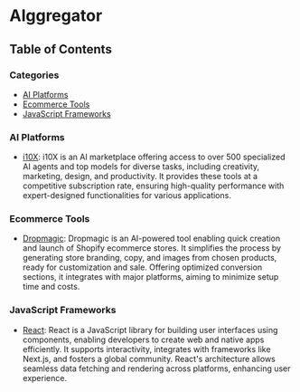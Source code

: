 # AIggregator

## Table of Contents

<!-- CATEGORY ANCHORS START -->
### Categories
- [AI Platforms](#ai-platforms)
- [Ecommerce Tools](#ecommerce-tools)
- [JavaScript Frameworks](#javascript-frameworks)
<!-- CATEGORY ANCHORS END -->

### AI Platforms
- [i10X](https://i10x.ai/): i10X is an AI marketplace offering access to over 500 specialized AI agents and top models for diverse tasks, including creativity, marketing, design, and productivity. It provides these tools at a competitive subscription rate, ensuring high-quality performance with expert-designed functionalities for various applications.

### Ecommerce Tools
- [Dropmagic](https://dropmagic.ai/): Dropmagic is an AI-powered tool enabling quick creation and launch of Shopify ecommerce stores. It simplifies the process by generating store branding, copy, and images from chosen products, ready for customization and sale. Offering optimized conversion sections, it integrates with major platforms, aiming to minimize setup time and costs.

### JavaScript Frameworks
- [React](https://react.dev): React is a JavaScript library for building user interfaces using components, enabling developers to create web and native apps efficiently. It supports interactivity, integrates with frameworks like Next.js, and fosters a global community. React's architecture allows seamless data fetching and rendering across platforms, enhancing user experience.
